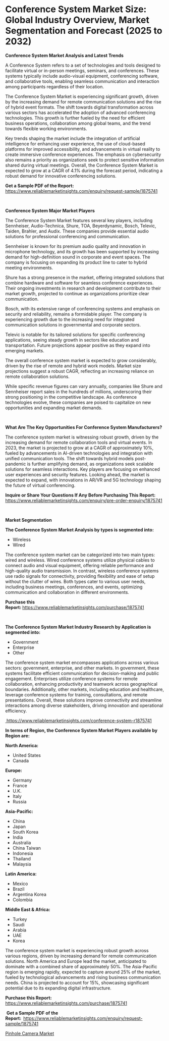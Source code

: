 <p><h1>Conference System Market Size: Global Industry Overview, Market Segmentation and Forecast (2025 to 2032)</h1></p><p><strong>Conference System Market Analysis and Latest Trends</strong></p>
<p><p>A Conference System refers to a set of technologies and tools designed to facilitate virtual or in-person meetings, seminars, and conferences. These systems typically include audio-visual equipment, conferencing software, and collaborative tools, enabling seamless communication and interaction among participants regardless of their location. </p><p>The Conference System Market is experiencing significant growth, driven by the increasing demand for remote communication solutions and the rise of hybrid event formats. The shift towards digital transformation across various sectors has accelerated the adoption of advanced conferencing technologies. This growth is further fueled by the need for efficient business operations, collaboration among global teams, and the trend towards flexible working environments.</p><p>Key trends shaping the market include the integration of artificial intelligence for enhancing user experience, the use of cloud-based platforms for improved accessibility, and advancements in virtual reality to create immersive conference experiences. The emphasis on cybersecurity also remains a priority as organizations seek to protect sensitive information shared during virtual meetings. Overall, the Conference System Market is expected to grow at a CAGR of 4.1% during the forecast period, indicating a robust demand for innovative conferencing solutions.</p></p>
<p><strong>Get a Sample PDF of the Report:&nbsp;</strong> <a href="https://www.reliablemarketinsights.com/enquiry/request-sample/1875741?utm_campaign=2102&utm_medium=2&utm_source=Github&utm_content=ia&utm_term=06042025&utm_id=conference-system">https://www.reliablemarketinsights.com/enquiry/request-sample/1875741</a></p>
<p>&nbsp;</p>
<p><strong>Conference System Major Market Players</strong></p>
<p><p>The Conference System Market features several key players, including Sennheiser, Audio-Technica, Shure, TOA, Beyerdynamic, Bosch, Televic, Taiden, Brahler, and Audix. These companies provide essential audio solutions for professional conferencing and communication.</p><p>Sennheiser is known for its premium audio quality and innovation in microphone technology, and its growth has been supported by increasing demand for high-definition sound in corporate and event spaces. The company is focusing on expanding its product line to cater to hybrid meeting environments. </p><p>Shure has a strong presence in the market, offering integrated solutions that combine hardware and software for seamless conference experiences. Their ongoing investments in research and development contribute to their market growth, projected to continue as organizations prioritize clear communication.</p><p>Bosch, with its extensive range of conferencing systems and emphasis on security and reliability, remains a formidable player. The company is experiencing growth due to the increasing need for integrated communication solutions in governmental and corporate sectors.</p><p>Televic is notable for its tailored solutions for specific conferencing applications, seeing steady growth in sectors like education and transportation. Future projections appear positive as they expand into emerging markets.</p><p>The overall conference system market is expected to grow considerably, driven by the rise of remote and hybrid work models. Market size projections suggest a robust CAGR, reflecting an increasing reliance on remote collaboration solutions.</p><p>While specific revenue figures can vary annually, companies like Shure and Sennheiser report sales in the hundreds of millions, underscoring their strong positioning in the competitive landscape. As conference technologies evolve, these companies are poised to capitalize on new opportunities and expanding market demands.</p></p>
<p>&nbsp;</p>
<p><strong>What Are The Key Opportunities For Conference System Manufacturers?</strong></p>
<p><p>The conference system market is witnessing robust growth, driven by the increasing demand for remote collaboration tools and virtual events. In 2023, the market is projected to grow at a CAGR of approximately 10%, fueled by advancements in AI-driven technologies and integration with unified communication tools. The shift towards hybrid models post-pandemic is further amplifying demand, as organizations seek scalable solutions for seamless interactions. Key players are focusing on enhanced user experiences and security features. Looking ahead, the market is expected to expand, with innovations in AR/VR and 5G technology shaping the future of virtual conferencing.</p></p>
<p><strong>Inquire or Share Your Questions If Any Before Purchasing This Report:</strong> <a href="https://www.reliablemarketinsights.com/enquiry/pre-order-enquiry/1875741?utm_campaign=2102&utm_medium=2&utm_source=Github&utm_content=ia&utm_term=06042025&utm_id=conference-system">https://www.reliablemarketinsights.com/enquiry/pre-order-enquiry/1875741</a></p>
<p>&nbsp;</p>
<p><strong>Market Segmentation</strong></p>
<p><strong>The Conference System Market Analysis by types is segmented into:</strong></p>
<p><ul><li>Wireless</li><li>Wired</li></ul></p>
<p><p>The conference system market can be categorized into two main types: wired and wireless. Wired conference systems utilize physical cables to connect audio and visual equipment, offering reliable performance and high-quality audio transmission. In contrast, wireless conference systems use radio signals for connectivity, providing flexibility and ease of setup without the clutter of wires. Both types cater to various user needs, including business meetings, conferences, and events, optimizing communication and collaboration in different environments.</p></p>
<p><strong>Purchase this Report:&nbsp;</strong><a href="https://www.reliablemarketinsights.com/purchase/1875741?utm_campaign=2102&utm_medium=2&utm_source=Github&utm_content=ia&utm_term=06042025&utm_id=conference-system">https://www.reliablemarketinsights.com/purchase/1875741</a></p>
<p>&nbsp;</p>
<p><strong>The Conference System Market Industry Research by Application is segmented into:</strong></p>
<p><ul><li>Government</li><li>Enterprise</li><li>Other</li></ul></p>
<p><p>The conference system market encompasses applications across various sectors: government, enterprise, and other markets. In government, these systems facilitate efficient communication for decision-making and public engagement. Enterprises utilize conference systems for remote collaboration, enhancing productivity and teamwork across geographical boundaries. Additionally, other markets, including education and healthcare, leverage conference systems for training, consultations, and remote presentations. Overall, these solutions improve connectivity and streamline interactions among diverse stakeholders, driving innovation and operational efficiency.</p></p>
<p><a href="https://www.reliablemarketinsights.com/conference-system-r1875741?utm_campaign=2102&utm_medium=2&utm_source=Github&utm_content=ia&utm_term=06042025&utm_id=conference-system">&nbsp;https://www.reliablemarketinsights.com/conference-system-r1875741</a></p>
<p><strong>In terms of Region, the Conference System Market Players available by Region are:</strong></p>
<p>
    <p> <strong> North America: </strong>
        <ul>
            <li>United States</li>
            <li>Canada</li>
        </ul>
        </p> 
    <p> <strong> Europe: </strong>
        <ul>
            <li>Germany</li>
            <li>France</li>
            <li>U.K.</li>
            <li>Italy</li>
            <li>Russia</li>
        </ul>
        </p> 
    <p> <strong> Asia-Pacific: </strong>
        <ul>
            <li>China</li>
            <li>Japan</li>
            <li>South Korea</li>
            <li>India</li>
            <li>Australia</li>
            <li>China Taiwan</li>
            <li>Indonesia</li>
            <li>Thailand</li>
            <li>Malaysia</li>
        </ul>
        </p> 
    <p> <strong> Latin America: </strong>
        <ul>
            <li>Mexico</li>
            <li>Brazil</li>
            <li>Argentina Korea</li>
            <li>Colombia</li>
        </ul>
        </p> 
    <p> <strong> Middle East & Africa: </strong>
        <ul>
            <li>Turkey</li>
            <li>Saudi</li>
            <li>Arabia</li>
            <li>UAE</li>
            <li>Korea</li>
        </ul>
    </p>
    </p>
<p><p>The conference system market is experiencing robust growth across various regions, driven by increasing demand for remote communication solutions. North America and Europe lead the market, anticipated to dominate with a combined share of approximately 50%. The Asia-Pacific region is emerging rapidly, expected to capture around 25% of the market, fueled by technological advancements and rising business communication needs. China is projected to account for 15%, showcasing significant potential due to its expanding digital infrastructure.</p></p>
<p><strong>Purchase this Report: </strong><a href="https://www.reliablemarketinsights.com/purchase/1875741?utm_campaign=2102&utm_medium=2&utm_source=Github&utm_content=ia&utm_term=06042025&utm_id=conference-system">https://www.reliablemarketinsights.com/purchase/1875741</a></p>
<p>&nbsp;<strong>Get a Sample PDF of the Report:&nbsp;&nbsp;</strong><a href="https://www.reliablemarketinsights.com/enquiry/request-sample/1875741?utm_campaign=2102&utm_medium=2&utm_source=Github&utm_content=ia&utm_term=06042025&utm_id=conference-system">https://www.reliablemarketinsights.com/enquiry/request-sample/1875741</a></p>
<p><strong></strong></p>
<p><p><a href="https://github.com/ygfu6u/Market-Research-Report-List-2/blob/main/pinhole-camera-market.md?utm_campaign=2102&utm_medium=2&utm_source=Github&utm_content=ia&utm_term=06042025&utm_id=conference-system">Pinhole Camera Market</a></p></p>